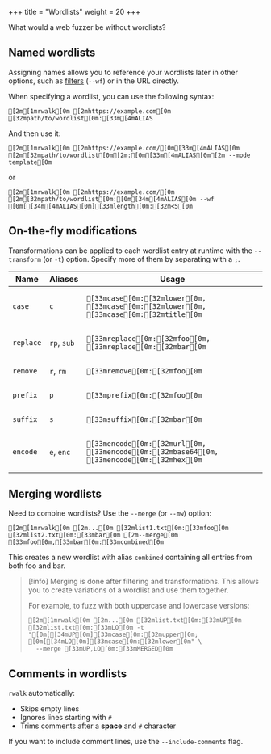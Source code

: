 +++
title = "Wordlists"
weight = 20
+++

What would a web fuzzer be without wordlists? 

## Named wordlists

Assigning names allows you to reference your wordlists later in other options, such as [filters](@/docs/filters.md#wordlist-filters) (`--wf`) or in the URL directly.

When specifying a wordlist, you can use the following syntax:

```ansi
[2m[1mrwalk[0m [2mhttps://example.com[0m [32mpath/to/wordlist[0m:[33m[4mALIAS
```

And then use it:

```ansi
[2m[1mrwalk[0m [2mhttps://example.com/[0m[33m[4mALIAS[0m [2m[32mpath/to/wordlist[0m[2m:[0m[33m[4mALIAS[0m[2m --mode template[0m
```

or

```ansi
[2m[1mrwalk[0m [2mhttps://example.com/[0m [2m[32mpath/to/wordlist[0m:[0m[34m[4mALIAS[0m --wf [0m[[34m[4mALIAS[0m][33mlength[0m:[32m<5[0m
```

## On-the-fly modifications

Transformations can be applied to each wordlist entry at runtime with the `--transform` (or `-t`) option. Specify more of them by separating with a `;`.

<table>
    <thead>
        <tr>
            <th>Name</th>
            <th>Aliases</th>
            <th>Usage</th>
        </tr>
    </thead>
    <tbody>
        <tr>
            <td><code>case</code></td>
            <td><code>c</code></td>
            <td>

```ansi
[33mcase[0m:[32mlower[0m, [33mcase[0m:[32mlower[0m, [33mcase[0m:[32mtitle[0m
```   

</td>
        </tr>
        <tr>
            <td><code>replace</code></td>
            <td><code>rp</code>, <code>sub</code></td>
            <td>

```ansi
[33mreplace[0m:[32mfoo[0m, [33mreplace[0m:[32mbar[0m
```

</td>
        </tr>
        <tr>
            <td><code>remove</code></td>
            <td><code>r</code>, <code>rm</code></td>
            <td>

```ansi
[33mremove[0m:[32mfoo[0m
```
</td>
        </tr>
        <tr>
            <td><code>prefix</code></td>
            <td><code>p</code></td>
            <td>

```ansi
[33mprefix[0m:[32mfoo[0m
```

</td>
        </tr>
        <tr>
            <td><code>suffix</code></td>
            <td><code>s</code></td>
            <td>

```ansi
[33msuffix[0m:[32mbar[0m
```
</td>
        </tr>
        <tr>
            <td><code>encode</code></td>
            <td><code>e</code>, <code>enc</code></td>
            <td>

```ansi
[33mencode[0m:[32murl[0m, [33mencode[0m:[32mbase64[0m, [33mencode[0m:[32mhex[0m
```

</td>
        </tr>
    </tbody>
</table>

## Merging wordlists

Need to combine wordlists? Use the `--merge` (or `--mw`) option:

```ansi
[2m[1mrwalk[0m [2m...[0m [32mlist1.txt[0m:[33mfoo[0m [32mlist2.txt[0m:[33mbar[0m [2m--merge[0m [33mfoo[0m,[33mbar[0m:[33mcombined[0m
```

This creates a new wordlist with alias `combined` containing all entries from both foo and bar.

> [!info]
> Merging is done after filtering and transformations. 
> This allows you to create variations of a wordlist and use them together. 
> 
> For example, to fuzz with both uppercase and lowercase versions:
> ```ansi
> [2m[1mrwalk[0m [2m...[0m [32mlist.txt[0m:[33mUP[0m [32mlist.txt[0m:[33mLO[0m -t "[0m[[34mUP[0m][33mcase[0m:[32mupper[0m; [0m[[34mLO[0m][33mcase[0m:[32mlower[0m" \ 
>   --merge [33mUP,LO[0m:[33mMERGED[0m
> ```


## Comments in wordlists

`rwalk` automatically:

- Skips empty lines
- Ignores lines starting with `#`
- Trims comments after a **space** and `#` character

If you want to include comment lines, use the `--include-comments` flag.